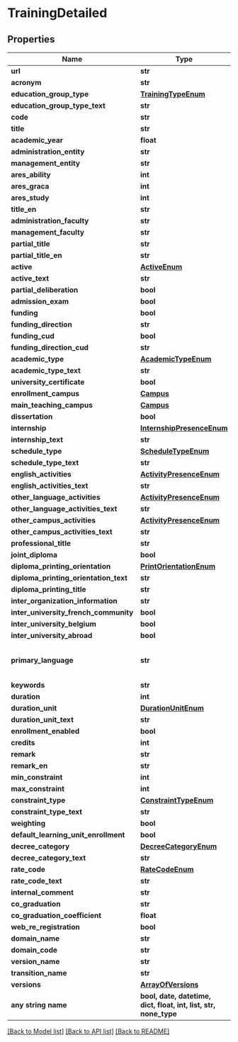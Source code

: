 # TrainingDetailed


## Properties
Name | Type | Description | Notes
------------ | ------------- | ------------- | -------------
**url** | **str** |  | 
**acronym** | **str** |  | 
**education_group_type** | [**TrainingTypeEnum**](TrainingTypeEnum.md) |  | 
**education_group_type_text** | **str** |  | 
**code** | **str** |  | 
**title** | **str** |  | 
**academic_year** | **float** |  | 
**administration_entity** | **str** |  | 
**management_entity** | **str** |  | 
**ares_ability** | **int** |  | 
**ares_graca** | **int** |  | 
**ares_study** | **int** |  | 
**title_en** | **str** |  | [optional] 
**administration_faculty** | **str** |  | [optional] 
**management_faculty** | **str** |  | [optional] 
**partial_title** | **str** |  | [optional] 
**partial_title_en** | **str** |  | [optional] 
**active** | [**ActiveEnum**](ActiveEnum.md) |  | [optional] 
**active_text** | **str** |  | [optional] 
**partial_deliberation** | **bool** |  | [optional] 
**admission_exam** | **bool** |  | [optional] 
**funding** | **bool** |  | [optional] 
**funding_direction** | **str** |  | [optional] 
**funding_cud** | **bool** |  | [optional] 
**funding_direction_cud** | **str** |  | [optional] 
**academic_type** | [**AcademicTypeEnum**](AcademicTypeEnum.md) |  | [optional] 
**academic_type_text** | **str** |  | [optional] 
**university_certificate** | **bool** |  | [optional] 
**enrollment_campus** | [**Campus**](Campus.md) |  | [optional] 
**main_teaching_campus** | [**Campus**](Campus.md) |  | [optional] 
**dissertation** | **bool** |  | [optional] 
**internship** | [**InternshipPresenceEnum**](InternshipPresenceEnum.md) |  | [optional] 
**internship_text** | **str** |  | [optional] 
**schedule_type** | [**ScheduleTypeEnum**](ScheduleTypeEnum.md) |  | [optional] 
**schedule_type_text** | **str** |  | [optional] 
**english_activities** | [**ActivityPresenceEnum**](ActivityPresenceEnum.md) |  | [optional] 
**english_activities_text** | **str** |  | [optional] 
**other_language_activities** | [**ActivityPresenceEnum**](ActivityPresenceEnum.md) |  | [optional] 
**other_language_activities_text** | **str** |  | [optional] 
**other_campus_activities** | [**ActivityPresenceEnum**](ActivityPresenceEnum.md) |  | [optional] 
**other_campus_activities_text** | **str** |  | [optional] 
**professional_title** | **str** |  | [optional] 
**joint_diploma** | **bool** |  | [optional] 
**diploma_printing_orientation** | [**PrintOrientationEnum**](PrintOrientationEnum.md) |  | [optional] 
**diploma_printing_orientation_text** | **str** |  | [optional] 
**diploma_printing_title** | **str** |  | [optional] 
**inter_organization_information** | **str** |  | [optional] 
**inter_university_french_community** | **bool** |  | [optional] 
**inter_university_belgium** | **bool** |  | [optional] 
**inter_university_abroad** | **bool** |  | [optional] 
**primary_language** | **str** | The language code according to ISO 639-1 specification (https://en.wikipedia.org/wiki/List_of_ISO_639-1_codes)  | [optional] 
**keywords** | **str** |  | [optional] 
**duration** | **int** |  | [optional] 
**duration_unit** | [**DurationUnitEnum**](DurationUnitEnum.md) |  | [optional] 
**duration_unit_text** | **str** |  | [optional] 
**enrollment_enabled** | **bool** |  | [optional] 
**credits** | **int** |  | [optional] 
**remark** | **str** |  | [optional] 
**remark_en** | **str** |  | [optional] 
**min_constraint** | **int** |  | [optional] 
**max_constraint** | **int** |  | [optional] 
**constraint_type** | [**ConstraintTypeEnum**](ConstraintTypeEnum.md) |  | [optional] 
**constraint_type_text** | **str** |  | [optional] 
**weighting** | **bool** |  | [optional] 
**default_learning_unit_enrollment** | **bool** |  | [optional] 
**decree_category** | [**DecreeCategoryEnum**](DecreeCategoryEnum.md) |  | [optional] 
**decree_category_text** | **str** |  | [optional] 
**rate_code** | [**RateCodeEnum**](RateCodeEnum.md) |  | [optional] 
**rate_code_text** | **str** |  | [optional] 
**internal_comment** | **str** |  | [optional] 
**co_graduation** | **str** |  | [optional] 
**co_graduation_coefficient** | **float** |  | [optional] 
**web_re_registration** | **bool** |  | [optional] 
**domain_name** | **str** |  | [optional] 
**domain_code** | **str** |  | [optional] 
**version_name** | **str** |  | [optional] 
**transition_name** | **str** |  | [optional] 
**versions** | [**ArrayOfVersions**](ArrayOfVersions.md) |  | [optional] 
**any string name** | **bool, date, datetime, dict, float, int, list, str, none_type** | any string name can be used but the value must be the correct type | [optional]

[[Back to Model list]](../README.md#documentation-for-models) [[Back to API list]](../README.md#documentation-for-api-endpoints) [[Back to README]](../README.md)


